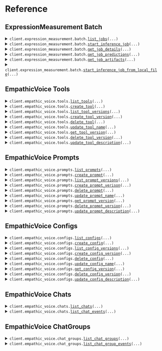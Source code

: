 # Reference
## ExpressionMeasurement Batch
<details><summary><code>client.expression_measurement.batch.<a href="src/hume/expression_measurement/batch/client.py">list_jobs</a>(...)</code></summary>
<dl>
<dd>

#### 📝 Description

<dl>
<dd>

<dl>
<dd>

Sort and filter jobs.
</dd>
</dl>
</dd>
</dl>

#### 🔌 Usage

<dl>
<dd>

<dl>
<dd>

```python
from hume import HumeClient

client = HumeClient(
    api_key="YOUR_API_KEY",
)
client.expression_measurement.batch.list_jobs()

```
</dd>
</dl>
</dd>
</dl>

#### ⚙️ Parameters

<dl>
<dd>

<dl>
<dd>

**limit:** `typing.Optional[int]` — The maximum number of jobs to include in the response.
    
</dd>
</dl>

<dl>
<dd>

**status:** `typing.Optional[typing.Union[Status, typing.Sequence[Status]]]` 

Include only jobs of this status in the response. There are four possible statuses:

- `QUEUED`: The job has been received and is waiting to be processed.

- `IN_PROGRESS`: The job is currently being processed.

- `COMPLETED`: The job has finished processing.

- `FAILED`: The job encountered an error and could not be completed successfully.
    
</dd>
</dl>

<dl>
<dd>

**when:** `typing.Optional[When]` — Specify whether to include jobs created before or after a given `timestamp_ms`.
    
</dd>
</dl>

<dl>
<dd>

**timestamp_ms:** `typing.Optional[int]` 

Provide a timestamp in milliseconds to filter jobs.

When combined with the `when` parameter, you can filter jobs before or after the given timestamp. Defaults to the current Unix timestamp if one is not provided.
    
</dd>
</dl>

<dl>
<dd>

**sort_by:** `typing.Optional[SortBy]` 

Specify which timestamp to sort the jobs by.

- `created`: Sort jobs by the time of creation, indicated by `created_timestamp_ms`.

- `started`: Sort jobs by the time processing started, indicated by `started_timestamp_ms`.

- `ended`: Sort jobs by the time processing ended, indicated by `ended_timestamp_ms`.
    
</dd>
</dl>

<dl>
<dd>

**direction:** `typing.Optional[Direction]` 

Specify the order in which to sort the jobs. Defaults to descending order.

- `asc`: Sort in ascending order (chronological, with the oldest records first).

- `desc`: Sort in descending order (reverse-chronological, with the newest records first).
    
</dd>
</dl>

<dl>
<dd>

**request_options:** `typing.Optional[RequestOptions]` — Request-specific configuration.
    
</dd>
</dl>
</dd>
</dl>


</dd>
</dl>
</details>

<details><summary><code>client.expression_measurement.batch.<a href="src/hume/expression_measurement/batch/client.py">start_inference_job</a>(...)</code></summary>
<dl>
<dd>

#### 📝 Description

<dl>
<dd>

<dl>
<dd>

Start a new measurement inference job.
</dd>
</dl>
</dd>
</dl>

#### 🔌 Usage

<dl>
<dd>

<dl>
<dd>

```python
from hume import HumeClient

client = HumeClient(
    api_key="YOUR_API_KEY",
)
client.expression_measurement.batch.start_inference_job(
    urls=["https://hume-tutorials.s3.amazonaws.com/faces.zip"],
    notify=True,
)

```
</dd>
</dl>
</dd>
</dl>

#### ⚙️ Parameters

<dl>
<dd>

<dl>
<dd>

**models:** `typing.Optional[Models]` 

Specify the models to use for inference.

If this field is not explicitly set, then all models will run by default.
    
</dd>
</dl>

<dl>
<dd>

**transcription:** `typing.Optional[Transcription]` 
    
</dd>
</dl>

<dl>
<dd>

**urls:** `typing.Optional[typing.Sequence[str]]` 

URLs to the media files to be processed. Each must be a valid public URL to a media file (see recommended input filetypes) or an archive (`.zip`, `.tar.gz`, `.tar.bz2`, `.tar.xz`) of media files.

If you wish to supply more than 100 URLs, consider providing them as an archive (`.zip`, `.tar.gz`, `.tar.bz2`, `.tar.xz`).
    
</dd>
</dl>

<dl>
<dd>

**registry_files:** `typing.Optional[typing.Sequence[str]]` — List of File IDs corresponding to the files in the asset registry.
    
</dd>
</dl>

<dl>
<dd>

**text:** `typing.Optional[typing.Sequence[str]]` — Text supplied directly to our Emotional Language and NER models for analysis.
    
</dd>
</dl>

<dl>
<dd>

**callback_url:** `typing.Optional[str]` — If provided, a `POST` request will be made to the URL with the generated predictions on completion or the error message on failure.
    
</dd>
</dl>

<dl>
<dd>

**notify:** `typing.Optional[bool]` — Whether to send an email notification to the user upon job completion/failure.
    
</dd>
</dl>

<dl>
<dd>

**request_options:** `typing.Optional[RequestOptions]` — Request-specific configuration.
    
</dd>
</dl>
</dd>
</dl>


</dd>
</dl>
</details>

<details><summary><code>client.expression_measurement.batch.<a href="src/hume/expression_measurement/batch/client.py">get_job_details</a>(...)</code></summary>
<dl>
<dd>

#### 📝 Description

<dl>
<dd>

<dl>
<dd>

Get the request details and state of a given job.
</dd>
</dl>
</dd>
</dl>

#### 🔌 Usage

<dl>
<dd>

<dl>
<dd>

```python
from hume import HumeClient

client = HumeClient(
    api_key="YOUR_API_KEY",
)
client.expression_measurement.batch.get_job_details(
    id="job_id",
)

```
</dd>
</dl>
</dd>
</dl>

#### ⚙️ Parameters

<dl>
<dd>

<dl>
<dd>

**id:** `str` — The unique identifier for the job.
    
</dd>
</dl>

<dl>
<dd>

**request_options:** `typing.Optional[RequestOptions]` — Request-specific configuration.
    
</dd>
</dl>
</dd>
</dl>


</dd>
</dl>
</details>

<details><summary><code>client.expression_measurement.batch.<a href="src/hume/expression_measurement/batch/client.py">get_job_predictions</a>(...)</code></summary>
<dl>
<dd>

#### 📝 Description

<dl>
<dd>

<dl>
<dd>

Get the JSON predictions of a completed inference job.
</dd>
</dl>
</dd>
</dl>

#### 🔌 Usage

<dl>
<dd>

<dl>
<dd>

```python
from hume import HumeClient

client = HumeClient(
    api_key="YOUR_API_KEY",
)
client.expression_measurement.batch.get_job_predictions(
    id="job_id",
)

```
</dd>
</dl>
</dd>
</dl>

#### ⚙️ Parameters

<dl>
<dd>

<dl>
<dd>

**id:** `str` — The unique identifier for the job.
    
</dd>
</dl>

<dl>
<dd>

**request_options:** `typing.Optional[RequestOptions]` — Request-specific configuration.
    
</dd>
</dl>
</dd>
</dl>


</dd>
</dl>
</details>

<details><summary><code>client.expression_measurement.batch.<a href="src/hume/expression_measurement/batch/client.py">get_job_artifacts</a>(...)</code></summary>
<dl>
<dd>

#### 📝 Description

<dl>
<dd>

<dl>
<dd>

Get the artifacts ZIP of a completed inference job.
</dd>
</dl>
</dd>
</dl>

#### 🔌 Usage

<dl>
<dd>

<dl>
<dd>

```python
from hume import HumeClient

client = HumeClient(
    api_key="YOUR_API_KEY",
)
client.expression_measurement.batch.get_job_artifacts(
    id="string",
)

```
</dd>
</dl>
</dd>
</dl>

#### ⚙️ Parameters

<dl>
<dd>

<dl>
<dd>

**id:** `str` — The unique identifier for the job.
    
</dd>
</dl>

<dl>
<dd>

**request_options:** `typing.Optional[RequestOptions]` — Request-specific configuration.
    
</dd>
</dl>
</dd>
</dl>


</dd>
</dl>
</details>

<details><summary><code>client.expression_measurement.batch.<a href="src/hume/expression_measurement/batch/client.py">start_inference_job_from_local_file</a>(...)</code></summary>
<dl>
<dd>

#### 📝 Description

<dl>
<dd>

<dl>
<dd>

Start a new batch inference job.
</dd>
</dl>
</dd>
</dl>

#### 🔌 Usage

<dl>
<dd>

<dl>
<dd>

```python
from hume import HumeClient

client = HumeClient(
    api_key="YOUR_API_KEY",
)
client.expression_measurement.batch.start_inference_job_from_local_file()

```
</dd>
</dl>
</dd>
</dl>

#### ⚙️ Parameters

<dl>
<dd>

<dl>
<dd>

**file:** `from __future__ import annotations

typing.List[core.File]` — See core.File for more documentation
    
</dd>
</dl>

<dl>
<dd>

**json:** `typing.Optional[InferenceBaseRequest]` — Stringified JSON object containing the inference job configuration.
    
</dd>
</dl>

<dl>
<dd>

**request_options:** `typing.Optional[RequestOptions]` — Request-specific configuration.
    
</dd>
</dl>
</dd>
</dl>


</dd>
</dl>
</details>

## EmpathicVoice Tools
<details><summary><code>client.empathic_voice.tools.<a href="src/hume/empathic_voice/tools/client.py">list_tools</a>(...)</code></summary>
<dl>
<dd>

#### 🔌 Usage

<dl>
<dd>

<dl>
<dd>

```python
from hume import HumeClient

client = HumeClient(
    api_key="YOUR_API_KEY",
)
response = client.empathic_voice.tools.list_tools(
    page_number=0,
    page_size=2,
)
for item in response:
    yield item
# alternatively, you can paginate page-by-page
for page in response.iter_pages():
    yield page

```
</dd>
</dl>
</dd>
</dl>

#### ⚙️ Parameters

<dl>
<dd>

<dl>
<dd>

**page_number:** `typing.Optional[int]` 

Specifies the page number to retrieve, enabling pagination.

This parameter uses zero-based indexing. For example, setting `page_number` to 0 retrieves the first page of results (items 0-9 if `page_size` is 10), setting `page_number` to 1 retrieves the second page (items 10-19), and so on. Defaults to 0, which retrieves the first page.
    
</dd>
</dl>

<dl>
<dd>

**page_size:** `typing.Optional[int]` 

Specifies the maximum number of results to include per page, enabling pagination. The value must be between 1 and 100, inclusive.

For example, if `page_size` is set to 10, each page will include up to 10 items. Defaults to 10.
    
</dd>
</dl>

<dl>
<dd>

**restrict_to_most_recent:** `typing.Optional[bool]` — By default, `restrict_to_most_recent` is set to true, returning only the latest version of each tool. To include all versions of each tool in the list, set `restrict_to_most_recent` to false.
    
</dd>
</dl>

<dl>
<dd>

**name:** `typing.Optional[str]` — Filter to only include tools with this name.
    
</dd>
</dl>

<dl>
<dd>

**request_options:** `typing.Optional[RequestOptions]` — Request-specific configuration.
    
</dd>
</dl>
</dd>
</dl>


</dd>
</dl>
</details>

<details><summary><code>client.empathic_voice.tools.<a href="src/hume/empathic_voice/tools/client.py">create_tool</a>(...)</code></summary>
<dl>
<dd>

#### 🔌 Usage

<dl>
<dd>

<dl>
<dd>

```python
from hume import HumeClient

client = HumeClient(
    api_key="YOUR_API_KEY",
)
client.empathic_voice.tools.create_tool(
    name="get_current_weather",
    parameters='{ "type": "object", "properties": { "location": { "type": "string", "description": "The city and state, e.g. San Francisco, CA" }, "format": { "type": "string", "enum": ["celsius", "fahrenheit"], "description": "The temperature unit to use. Infer this from the users location." } }, "required": ["location", "format"] }',
    version_description="Fetches current weather and uses celsius or fahrenheit based on location of user.",
    description="This tool is for getting the current weather.",
    fallback_content="Unable to fetch current weather.",
)

```
</dd>
</dl>
</dd>
</dl>

#### ⚙️ Parameters

<dl>
<dd>

<dl>
<dd>

**name:** `str` — Name applied to all versions of a particular Tool.
    
</dd>
</dl>

<dl>
<dd>

**parameters:** `str` 

Stringified JSON defining the parameters used by this version of the Tool.

These parameters define the inputs needed for the Tool’s execution, including the expected data type and description for each input field. Structured as a stringified JSON schema, this format ensures the Tool receives data in the expected format.
    
</dd>
</dl>

<dl>
<dd>

**version_description:** `typing.Optional[str]` — An optional description of the Tool version.
    
</dd>
</dl>

<dl>
<dd>

**description:** `typing.Optional[str]` — An optional description of what the Tool does, used by the supplemental LLM to choose when and how to call the function.
    
</dd>
</dl>

<dl>
<dd>

**fallback_content:** `typing.Optional[str]` — Optional text passed to the supplemental LLM in place of the tool call result. The LLM then uses this text to generate a response back to the user, ensuring continuity in the conversation if the Tool errors.
    
</dd>
</dl>

<dl>
<dd>

**request_options:** `typing.Optional[RequestOptions]` — Request-specific configuration.
    
</dd>
</dl>
</dd>
</dl>


</dd>
</dl>
</details>

<details><summary><code>client.empathic_voice.tools.<a href="src/hume/empathic_voice/tools/client.py">list_tool_versions</a>(...)</code></summary>
<dl>
<dd>

#### 🔌 Usage

<dl>
<dd>

<dl>
<dd>

```python
from hume import HumeClient

client = HumeClient(
    api_key="YOUR_API_KEY",
)
client.empathic_voice.tools.list_tool_versions(
    id="00183a3f-79ba-413d-9f3b-609864268bea",
)

```
</dd>
</dl>
</dd>
</dl>

#### ⚙️ Parameters

<dl>
<dd>

<dl>
<dd>

**id:** `str` — Identifier for a Tool. Formatted as a UUID.
    
</dd>
</dl>

<dl>
<dd>

**page_number:** `typing.Optional[int]` 

Specifies the page number to retrieve, enabling pagination.

This parameter uses zero-based indexing. For example, setting `page_number` to 0 retrieves the first page of results (items 0-9 if `page_size` is 10), setting `page_number` to 1 retrieves the second page (items 10-19), and so on. Defaults to 0, which retrieves the first page.
    
</dd>
</dl>

<dl>
<dd>

**page_size:** `typing.Optional[int]` 

Specifies the maximum number of results to include per page, enabling pagination. The value must be between 1 and 100, inclusive.

For example, if `page_size` is set to 10, each page will include up to 10 items. Defaults to 10.
    
</dd>
</dl>

<dl>
<dd>

**restrict_to_most_recent:** `typing.Optional[bool]` — By default, `restrict_to_most_recent` is set to true, returning only the latest version of each tool. To include all versions of each tool in the list, set `restrict_to_most_recent` to false.
    
</dd>
</dl>

<dl>
<dd>

**request_options:** `typing.Optional[RequestOptions]` — Request-specific configuration.
    
</dd>
</dl>
</dd>
</dl>


</dd>
</dl>
</details>

<details><summary><code>client.empathic_voice.tools.<a href="src/hume/empathic_voice/tools/client.py">create_tool_version</a>(...)</code></summary>
<dl>
<dd>

#### 🔌 Usage

<dl>
<dd>

<dl>
<dd>

```python
from hume import HumeClient

client = HumeClient(
    api_key="YOUR_API_KEY",
)
client.empathic_voice.tools.create_tool_version(
    id="00183a3f-79ba-413d-9f3b-609864268bea",
    parameters='{ "type": "object", "properties": { "location": { "type": "string", "description": "The city and state, e.g. San Francisco, CA" }, "format": { "type": "string", "enum": ["celsius", "fahrenheit", "kelvin"], "description": "The temperature unit to use. Infer this from the users location." } }, "required": ["location", "format"] }',
    version_description="Fetches current weather and uses celsius, fahrenheit, or kelvin based on location of user.",
    fallback_content="Unable to fetch current weather.",
    description="This tool is for getting the current weather.",
)

```
</dd>
</dl>
</dd>
</dl>

#### ⚙️ Parameters

<dl>
<dd>

<dl>
<dd>

**id:** `str` — Identifier for a Tool. Formatted as a UUID.
    
</dd>
</dl>

<dl>
<dd>

**parameters:** `str` 

Stringified JSON defining the parameters used by this version of the Tool.

These parameters define the inputs needed for the Tool’s execution, including the expected data type and description for each input field. Structured as a stringified JSON schema, this format ensures the Tool receives data in the expected format.
    
</dd>
</dl>

<dl>
<dd>

**version_description:** `typing.Optional[str]` — An optional description of the Tool version.
    
</dd>
</dl>

<dl>
<dd>

**description:** `typing.Optional[str]` — An optional description of what the Tool does, used by the supplemental LLM to choose when and how to call the function.
    
</dd>
</dl>

<dl>
<dd>

**fallback_content:** `typing.Optional[str]` — Optional text passed to the supplemental LLM in place of the tool call result. The LLM then uses this text to generate a response back to the user, ensuring continuity in the conversation if the Tool errors.
    
</dd>
</dl>

<dl>
<dd>

**request_options:** `typing.Optional[RequestOptions]` — Request-specific configuration.
    
</dd>
</dl>
</dd>
</dl>


</dd>
</dl>
</details>

<details><summary><code>client.empathic_voice.tools.<a href="src/hume/empathic_voice/tools/client.py">delete_tool</a>(...)</code></summary>
<dl>
<dd>

#### 🔌 Usage

<dl>
<dd>

<dl>
<dd>

```python
from hume import HumeClient

client = HumeClient(
    api_key="YOUR_API_KEY",
)
client.empathic_voice.tools.delete_tool(
    id="00183a3f-79ba-413d-9f3b-609864268bea",
)

```
</dd>
</dl>
</dd>
</dl>

#### ⚙️ Parameters

<dl>
<dd>

<dl>
<dd>

**id:** `str` — Identifier for a Tool. Formatted as a UUID.
    
</dd>
</dl>

<dl>
<dd>

**request_options:** `typing.Optional[RequestOptions]` — Request-specific configuration.
    
</dd>
</dl>
</dd>
</dl>


</dd>
</dl>
</details>

<details><summary><code>client.empathic_voice.tools.<a href="src/hume/empathic_voice/tools/client.py">update_tool_name</a>(...)</code></summary>
<dl>
<dd>

#### 🔌 Usage

<dl>
<dd>

<dl>
<dd>

```python
from hume import HumeClient

client = HumeClient(
    api_key="YOUR_API_KEY",
)
client.empathic_voice.tools.update_tool_name(
    id="00183a3f-79ba-413d-9f3b-609864268bea",
    name="get_current_temperature",
)

```
</dd>
</dl>
</dd>
</dl>

#### ⚙️ Parameters

<dl>
<dd>

<dl>
<dd>

**id:** `str` — Identifier for a Tool. Formatted as a UUID.
    
</dd>
</dl>

<dl>
<dd>

**name:** `str` — Name applied to all versions of a particular Tool.
    
</dd>
</dl>

<dl>
<dd>

**request_options:** `typing.Optional[RequestOptions]` — Request-specific configuration.
    
</dd>
</dl>
</dd>
</dl>


</dd>
</dl>
</details>

<details><summary><code>client.empathic_voice.tools.<a href="src/hume/empathic_voice/tools/client.py">get_tool_version</a>(...)</code></summary>
<dl>
<dd>

#### 🔌 Usage

<dl>
<dd>

<dl>
<dd>

```python
from hume import HumeClient

client = HumeClient(
    api_key="YOUR_API_KEY",
)
client.empathic_voice.tools.get_tool_version(
    id="00183a3f-79ba-413d-9f3b-609864268bea",
    version=1,
)

```
</dd>
</dl>
</dd>
</dl>

#### ⚙️ Parameters

<dl>
<dd>

<dl>
<dd>

**id:** `str` — Identifier for a Tool. Formatted as a UUID.
    
</dd>
</dl>

<dl>
<dd>

**version:** `int` 

Version number for a Tool.

Tools, as well as Configs and Prompts, are versioned. This versioning system supports iterative development, allowing you to progressively refine tools and revert to previous versions if needed.

Version numbers are integer values representing different iterations of the Tool. Each update to the Tool increments its version number.
    
</dd>
</dl>

<dl>
<dd>

**request_options:** `typing.Optional[RequestOptions]` — Request-specific configuration.
    
</dd>
</dl>
</dd>
</dl>


</dd>
</dl>
</details>

<details><summary><code>client.empathic_voice.tools.<a href="src/hume/empathic_voice/tools/client.py">delete_tool_version</a>(...)</code></summary>
<dl>
<dd>

#### 🔌 Usage

<dl>
<dd>

<dl>
<dd>

```python
from hume import HumeClient

client = HumeClient(
    api_key="YOUR_API_KEY",
)
client.empathic_voice.tools.delete_tool_version(
    id="00183a3f-79ba-413d-9f3b-609864268bea",
    version=1,
)

```
</dd>
</dl>
</dd>
</dl>

#### ⚙️ Parameters

<dl>
<dd>

<dl>
<dd>

**id:** `str` — Identifier for a Tool. Formatted as a UUID.
    
</dd>
</dl>

<dl>
<dd>

**version:** `int` 

Version number for a Tool.

Tools, as well as Configs and Prompts, are versioned. This versioning system supports iterative development, allowing you to progressively refine tools and revert to previous versions if needed.

Version numbers are integer values representing different iterations of the Tool. Each update to the Tool increments its version number.
    
</dd>
</dl>

<dl>
<dd>

**request_options:** `typing.Optional[RequestOptions]` — Request-specific configuration.
    
</dd>
</dl>
</dd>
</dl>


</dd>
</dl>
</details>

<details><summary><code>client.empathic_voice.tools.<a href="src/hume/empathic_voice/tools/client.py">update_tool_description</a>(...)</code></summary>
<dl>
<dd>

#### 🔌 Usage

<dl>
<dd>

<dl>
<dd>

```python
from hume import HumeClient

client = HumeClient(
    api_key="YOUR_API_KEY",
)
client.empathic_voice.tools.update_tool_description(
    id="00183a3f-79ba-413d-9f3b-609864268bea",
    version=1,
    version_description="Fetches current temperature, precipitation, wind speed, AQI, and other weather conditions. Uses Celsius, Fahrenheit, or kelvin depending on user's region.",
)

```
</dd>
</dl>
</dd>
</dl>

#### ⚙️ Parameters

<dl>
<dd>

<dl>
<dd>

**id:** `str` — Identifier for a Tool. Formatted as a UUID.
    
</dd>
</dl>

<dl>
<dd>

**version:** `int` 

Version number for a Tool.

Tools, as well as Configs and Prompts, are versioned. This versioning system supports iterative development, allowing you to progressively refine tools and revert to previous versions if needed.

Version numbers are integer values representing different iterations of the Tool. Each update to the Tool increments its version number.
    
</dd>
</dl>

<dl>
<dd>

**version_description:** `typing.Optional[str]` — An optional description of the Tool version.
    
</dd>
</dl>

<dl>
<dd>

**request_options:** `typing.Optional[RequestOptions]` — Request-specific configuration.
    
</dd>
</dl>
</dd>
</dl>


</dd>
</dl>
</details>

## EmpathicVoice Prompts
<details><summary><code>client.empathic_voice.prompts.<a href="src/hume/empathic_voice/prompts/client.py">list_prompts</a>(...)</code></summary>
<dl>
<dd>

#### 🔌 Usage

<dl>
<dd>

<dl>
<dd>

```python
from hume import HumeClient

client = HumeClient(
    api_key="YOUR_API_KEY",
)
response = client.empathic_voice.prompts.list_prompts(
    page_number=0,
    page_size=2,
)
for item in response:
    yield item
# alternatively, you can paginate page-by-page
for page in response.iter_pages():
    yield page

```
</dd>
</dl>
</dd>
</dl>

#### ⚙️ Parameters

<dl>
<dd>

<dl>
<dd>

**page_number:** `typing.Optional[int]` 

Specifies the page number to retrieve, enabling pagination.

This parameter uses zero-based indexing. For example, setting `page_number` to 0 retrieves the first page of results (items 0-9 if `page_size` is 10), setting `page_number` to 1 retrieves the second page (items 10-19), and so on. Defaults to 0, which retrieves the first page.
    
</dd>
</dl>

<dl>
<dd>

**page_size:** `typing.Optional[int]` 

Specifies the maximum number of results to include per page, enabling pagination. The value must be between 1 and 100, inclusive.

For example, if `page_size` is set to 10, each page will include up to 10 items. Defaults to 10.
    
</dd>
</dl>

<dl>
<dd>

**restrict_to_most_recent:** `typing.Optional[bool]` — By default, `restrict_to_most_recent` is set to true, returning only the latest version of each prompt. To include all versions of each prompt in the list, set `restrict_to_most_recent` to false.
    
</dd>
</dl>

<dl>
<dd>

**name:** `typing.Optional[str]` — Filter to only include prompts with this name.
    
</dd>
</dl>

<dl>
<dd>

**request_options:** `typing.Optional[RequestOptions]` — Request-specific configuration.
    
</dd>
</dl>
</dd>
</dl>


</dd>
</dl>
</details>

<details><summary><code>client.empathic_voice.prompts.<a href="src/hume/empathic_voice/prompts/client.py">create_prompt</a>(...)</code></summary>
<dl>
<dd>

#### 🔌 Usage

<dl>
<dd>

<dl>
<dd>

```python
from hume import HumeClient

client = HumeClient(
    api_key="YOUR_API_KEY",
)
client.empathic_voice.prompts.create_prompt(
    name="Weather Assistant Prompt",
    text="<role>You are an AI weather assistant providing users with accurate and up-to-date weather information. Respond to user queries concisely and clearly. Use simple language and avoid technical jargon. Provide temperature, precipitation, wind conditions, and any weather alerts. Include helpful tips if severe weather is expected.</role>",
)

```
</dd>
</dl>
</dd>
</dl>

#### ⚙️ Parameters

<dl>
<dd>

<dl>
<dd>

**name:** `str` — Name applied to all versions of a particular Prompt.
    
</dd>
</dl>

<dl>
<dd>

**text:** `str` 

Instructions used to shape EVI’s behavior, responses, and style.

You can use the Prompt to define a specific goal or role for EVI, specifying how it should act or what it should focus on during the conversation. For example, EVI can be instructed to act as a customer support representative, a fitness coach, or a travel advisor, each with its own set of behaviors and response styles.

For help writing a system prompt, see our [Prompting Guide](/docs/empathic-voice-interface-evi/prompting).
    
</dd>
</dl>

<dl>
<dd>

**version_description:** `typing.Optional[str]` — An optional description of the Prompt version.
    
</dd>
</dl>

<dl>
<dd>

**request_options:** `typing.Optional[RequestOptions]` — Request-specific configuration.
    
</dd>
</dl>
</dd>
</dl>


</dd>
</dl>
</details>

<details><summary><code>client.empathic_voice.prompts.<a href="src/hume/empathic_voice/prompts/client.py">list_prompt_versions</a>(...)</code></summary>
<dl>
<dd>

#### 🔌 Usage

<dl>
<dd>

<dl>
<dd>

```python
from hume import HumeClient

client = HumeClient(
    api_key="YOUR_API_KEY",
)
client.empathic_voice.prompts.list_prompt_versions(
    id="af699d45-2985-42cc-91b9-af9e5da3bac5",
)

```
</dd>
</dl>
</dd>
</dl>

#### ⚙️ Parameters

<dl>
<dd>

<dl>
<dd>

**id:** `str` — Identifier for a Prompt. Formatted as a UUID.
    
</dd>
</dl>

<dl>
<dd>

**page_number:** `typing.Optional[int]` 

Specifies the page number to retrieve, enabling pagination.

This parameter uses zero-based indexing. For example, setting `page_number` to 0 retrieves the first page of results (items 0-9 if `page_size` is 10), setting `page_number` to 1 retrieves the second page (items 10-19), and so on. Defaults to 0, which retrieves the first page.
    
</dd>
</dl>

<dl>
<dd>

**page_size:** `typing.Optional[int]` 

Specifies the maximum number of results to include per page, enabling pagination. The value must be between 1 and 100, inclusive.

For example, if `page_size` is set to 10, each page will include up to 10 items. Defaults to 10.
    
</dd>
</dl>

<dl>
<dd>

**restrict_to_most_recent:** `typing.Optional[bool]` — By default, `restrict_to_most_recent` is set to true, returning only the latest version of each prompt. To include all versions of each prompt in the list, set `restrict_to_most_recent` to false.
    
</dd>
</dl>

<dl>
<dd>

**request_options:** `typing.Optional[RequestOptions]` — Request-specific configuration.
    
</dd>
</dl>
</dd>
</dl>


</dd>
</dl>
</details>

<details><summary><code>client.empathic_voice.prompts.<a href="src/hume/empathic_voice/prompts/client.py">create_prompt_verison</a>(...)</code></summary>
<dl>
<dd>

#### 🔌 Usage

<dl>
<dd>

<dl>
<dd>

```python
from hume import HumeClient

client = HumeClient(
    api_key="YOUR_API_KEY",
)
client.empathic_voice.prompts.create_prompt_verison(
    id="af699d45-2985-42cc-91b9-af9e5da3bac5",
    text="<role>You are an updated version of an AI weather assistant providing users with accurate and up-to-date weather information. Respond to user queries concisely and clearly. Use simple language and avoid technical jargon. Provide temperature, precipitation, wind conditions, and any weather alerts. Include helpful tips if severe weather is expected.</role>",
    version_description="This is an updated version of the Weather Assistant Prompt.",
)

```
</dd>
</dl>
</dd>
</dl>

#### ⚙️ Parameters

<dl>
<dd>

<dl>
<dd>

**id:** `str` — Identifier for a Prompt. Formatted as a UUID.
    
</dd>
</dl>

<dl>
<dd>

**text:** `str` 

Instructions used to shape EVI’s behavior, responses, and style for this version of the Prompt.

You can use the Prompt to define a specific goal or role for EVI, specifying how it should act or what it should focus on during the conversation. For example, EVI can be instructed to act as a customer support representative, a fitness coach, or a travel advisor, each with its own set of behaviors and response styles.

For help writing a system prompt, see our [Prompting Guide](/docs/empathic-voice-interface-evi/prompting).
    
</dd>
</dl>

<dl>
<dd>

**version_description:** `typing.Optional[str]` — An optional description of the Prompt version.
    
</dd>
</dl>

<dl>
<dd>

**request_options:** `typing.Optional[RequestOptions]` — Request-specific configuration.
    
</dd>
</dl>
</dd>
</dl>


</dd>
</dl>
</details>

<details><summary><code>client.empathic_voice.prompts.<a href="src/hume/empathic_voice/prompts/client.py">delete_prompt</a>(...)</code></summary>
<dl>
<dd>

#### 🔌 Usage

<dl>
<dd>

<dl>
<dd>

```python
from hume import HumeClient

client = HumeClient(
    api_key="YOUR_API_KEY",
)
client.empathic_voice.prompts.delete_prompt(
    id="af699d45-2985-42cc-91b9-af9e5da3bac5",
)

```
</dd>
</dl>
</dd>
</dl>

#### ⚙️ Parameters

<dl>
<dd>

<dl>
<dd>

**id:** `str` — Identifier for a Prompt. Formatted as a UUID.
    
</dd>
</dl>

<dl>
<dd>

**request_options:** `typing.Optional[RequestOptions]` — Request-specific configuration.
    
</dd>
</dl>
</dd>
</dl>


</dd>
</dl>
</details>

<details><summary><code>client.empathic_voice.prompts.<a href="src/hume/empathic_voice/prompts/client.py">update_prompt_name</a>(...)</code></summary>
<dl>
<dd>

#### 🔌 Usage

<dl>
<dd>

<dl>
<dd>

```python
from hume import HumeClient

client = HumeClient(
    api_key="YOUR_API_KEY",
)
client.empathic_voice.prompts.update_prompt_name(
    id="af699d45-2985-42cc-91b9-af9e5da3bac5",
    name="Updated Weather Assistant Prompt Name",
)

```
</dd>
</dl>
</dd>
</dl>

#### ⚙️ Parameters

<dl>
<dd>

<dl>
<dd>

**id:** `str` — Identifier for a Prompt. Formatted as a UUID.
    
</dd>
</dl>

<dl>
<dd>

**name:** `str` — Name applied to all versions of a particular Prompt.
    
</dd>
</dl>

<dl>
<dd>

**request_options:** `typing.Optional[RequestOptions]` — Request-specific configuration.
    
</dd>
</dl>
</dd>
</dl>


</dd>
</dl>
</details>

<details><summary><code>client.empathic_voice.prompts.<a href="src/hume/empathic_voice/prompts/client.py">get_prompt_version</a>(...)</code></summary>
<dl>
<dd>

#### 🔌 Usage

<dl>
<dd>

<dl>
<dd>

```python
from hume import HumeClient

client = HumeClient(
    api_key="YOUR_API_KEY",
)
client.empathic_voice.prompts.get_prompt_version(
    id="af699d45-2985-42cc-91b9-af9e5da3bac5",
    version=0,
)

```
</dd>
</dl>
</dd>
</dl>

#### ⚙️ Parameters

<dl>
<dd>

<dl>
<dd>

**id:** `str` — Identifier for a Prompt. Formatted as a UUID.
    
</dd>
</dl>

<dl>
<dd>

**version:** `int` 

Version number for a Prompt.

Prompts, as well as Configs and Tools, are versioned. This versioning system supports iterative development, allowing you to progressively refine prompts and revert to previous versions if needed.

Version numbers are integer values representing different iterations of the Prompt. Each update to the Prompt increments its version number.
    
</dd>
</dl>

<dl>
<dd>

**request_options:** `typing.Optional[RequestOptions]` — Request-specific configuration.
    
</dd>
</dl>
</dd>
</dl>


</dd>
</dl>
</details>

<details><summary><code>client.empathic_voice.prompts.<a href="src/hume/empathic_voice/prompts/client.py">delete_prompt_version</a>(...)</code></summary>
<dl>
<dd>

#### 🔌 Usage

<dl>
<dd>

<dl>
<dd>

```python
from hume import HumeClient

client = HumeClient(
    api_key="YOUR_API_KEY",
)
client.empathic_voice.prompts.delete_prompt_version(
    id="af699d45-2985-42cc-91b9-af9e5da3bac5",
    version=1,
)

```
</dd>
</dl>
</dd>
</dl>

#### ⚙️ Parameters

<dl>
<dd>

<dl>
<dd>

**id:** `str` — Identifier for a Prompt. Formatted as a UUID.
    
</dd>
</dl>

<dl>
<dd>

**version:** `int` 

Version number for a Prompt.

Prompts, as well as Configs and Tools, are versioned. This versioning system supports iterative development, allowing you to progressively refine prompts and revert to previous versions if needed.

Version numbers are integer values representing different iterations of the Prompt. Each update to the Prompt increments its version number.
    
</dd>
</dl>

<dl>
<dd>

**request_options:** `typing.Optional[RequestOptions]` — Request-specific configuration.
    
</dd>
</dl>
</dd>
</dl>


</dd>
</dl>
</details>

<details><summary><code>client.empathic_voice.prompts.<a href="src/hume/empathic_voice/prompts/client.py">update_prompt_description</a>(...)</code></summary>
<dl>
<dd>

#### 🔌 Usage

<dl>
<dd>

<dl>
<dd>

```python
from hume import HumeClient

client = HumeClient(
    api_key="YOUR_API_KEY",
)
client.empathic_voice.prompts.update_prompt_description(
    id="af699d45-2985-42cc-91b9-af9e5da3bac5",
    version=1,
    version_description="This is an updated version_description.",
)

```
</dd>
</dl>
</dd>
</dl>

#### ⚙️ Parameters

<dl>
<dd>

<dl>
<dd>

**id:** `str` — Identifier for a Prompt. Formatted as a UUID.
    
</dd>
</dl>

<dl>
<dd>

**version:** `int` 

Version number for a Prompt.

Prompts, as well as Configs and Tools, are versioned. This versioning system supports iterative development, allowing you to progressively refine prompts and revert to previous versions if needed.

Version numbers are integer values representing different iterations of the Prompt. Each update to the Prompt increments its version number.
    
</dd>
</dl>

<dl>
<dd>

**version_description:** `typing.Optional[str]` — An optional description of the Prompt version.
    
</dd>
</dl>

<dl>
<dd>

**request_options:** `typing.Optional[RequestOptions]` — Request-specific configuration.
    
</dd>
</dl>
</dd>
</dl>


</dd>
</dl>
</details>

## EmpathicVoice Configs
<details><summary><code>client.empathic_voice.configs.<a href="src/hume/empathic_voice/configs/client.py">list_configs</a>(...)</code></summary>
<dl>
<dd>

#### 🔌 Usage

<dl>
<dd>

<dl>
<dd>

```python
from hume import HumeClient

client = HumeClient(
    api_key="YOUR_API_KEY",
)
client.empathic_voice.configs.list_configs(
    page_number=0,
    page_size=1,
)

```
</dd>
</dl>
</dd>
</dl>

#### ⚙️ Parameters

<dl>
<dd>

<dl>
<dd>

**page_number:** `typing.Optional[int]` 

Specifies the page number to retrieve, enabling pagination.

This parameter uses zero-based indexing. For example, setting `page_number` to 0 retrieves the first page of results (items 0-9 if `page_size` is 10), setting `page_number` to 1 retrieves the second page (items 10-19), and so on. Defaults to 0, which retrieves the first page.
    
</dd>
</dl>

<dl>
<dd>

**page_size:** `typing.Optional[int]` 

Specifies the maximum number of results to include per page, enabling pagination. The value must be between 1 and 100, inclusive.

For example, if `page_size` is set to 10, each page will include up to 10 items. Defaults to 10.
    
</dd>
</dl>

<dl>
<dd>

**restrict_to_most_recent:** `typing.Optional[bool]` — By default, `restrict_to_most_recent` is set to true, returning only the latest version of each config. To include all versions of each config in the list, set `restrict_to_most_recent` to false.
    
</dd>
</dl>

<dl>
<dd>

**name:** `typing.Optional[str]` — Filter to only include configs with this name.
    
</dd>
</dl>

<dl>
<dd>

**request_options:** `typing.Optional[RequestOptions]` — Request-specific configuration.
    
</dd>
</dl>
</dd>
</dl>


</dd>
</dl>
</details>

<details><summary><code>client.empathic_voice.configs.<a href="src/hume/empathic_voice/configs/client.py">create_config</a>(...)</code></summary>
<dl>
<dd>

#### 🔌 Usage

<dl>
<dd>

<dl>
<dd>

```python
from hume import HumeClient
from hume.empathic_voice import (
    PostedEventMessageSpec,
    PostedEventMessageSpecs,
    PostedLanguageModel,
    PostedPromptSpec,
    PostedVoice,
)

client = HumeClient(
    api_key="YOUR_API_KEY",
)
client.empathic_voice.configs.create_config(
    name="Weather Assistant Config",
    prompt=PostedPromptSpec(
        id="af699d45-2985-42cc-91b9-af9e5da3bac5",
        version=0,
    ),
    voice=PostedVoice(
        name="KORA",
    ),
    language_model=PostedLanguageModel(
        model_provider="ANTHROPIC",
        model_resource="claude-3-5-sonnet-20240620",
        temperature=1.0,
    ),
    event_messages=PostedEventMessageSpecs(
        on_new_chat=PostedEventMessageSpec(
            enabled=False,
            text="",
        ),
        on_inactivity_timeout=PostedEventMessageSpec(
            enabled=False,
            text="",
        ),
        on_max_duration_timeout=PostedEventMessageSpec(
            enabled=False,
            text="",
        ),
    ),
)

```
</dd>
</dl>
</dd>
</dl>

#### ⚙️ Parameters

<dl>
<dd>

<dl>
<dd>

**name:** `str` — Name applied to all versions of a particular Config.
    
</dd>
</dl>

<dl>
<dd>

**version_description:** `typing.Optional[str]` — An optional description of the Config version.
    
</dd>
</dl>

<dl>
<dd>

**prompt:** `typing.Optional[PostedPromptSpec]` 
    
</dd>
</dl>

<dl>
<dd>

**voice:** `typing.Optional[PostedVoice]` — A voice specification associated with this Config.
    
</dd>
</dl>

<dl>
<dd>

**language_model:** `typing.Optional[PostedLanguageModel]` 

The supplemental language model associated with this Config.

This model is used to generate longer, more detailed responses from EVI. Choosing an appropriate supplemental language model for your use case is crucial for generating fast, high-quality responses from EVI.
    
</dd>
</dl>

<dl>
<dd>

**ellm_model:** `typing.Optional[PostedEllmModel]` 

The eLLM setup associated with this Config.

Hume's eLLM (empathic Large Language Model) is a multimodal language model that takes into account both expression measures and language. The eLLM generates short, empathic language responses and guides text-to-speech (TTS) prosody.
    
</dd>
</dl>

<dl>
<dd>

**tools:** `typing.Optional[typing.Sequence[typing.Optional[PostedUserDefinedToolSpec]]]` — List of user-defined tools associated with this Config.
    
</dd>
</dl>

<dl>
<dd>

**builtin_tools:** `typing.Optional[typing.Sequence[typing.Optional[PostedBuiltinTool]]]` — List of built-in tools associated with this Config.
    
</dd>
</dl>

<dl>
<dd>

**event_messages:** `typing.Optional[PostedEventMessageSpecs]` 
    
</dd>
</dl>

<dl>
<dd>

**timeouts:** `typing.Optional[PostedTimeoutSpecs]` 
    
</dd>
</dl>

<dl>
<dd>

**request_options:** `typing.Optional[RequestOptions]` — Request-specific configuration.
    
</dd>
</dl>
</dd>
</dl>


</dd>
</dl>
</details>

<details><summary><code>client.empathic_voice.configs.<a href="src/hume/empathic_voice/configs/client.py">list_config_versions</a>(...)</code></summary>
<dl>
<dd>

#### 🔌 Usage

<dl>
<dd>

<dl>
<dd>

```python
from hume import HumeClient

client = HumeClient(
    api_key="YOUR_API_KEY",
)
client.empathic_voice.configs.list_config_versions(
    id="1b60e1a0-cc59-424a-8d2c-189d354db3f3",
)

```
</dd>
</dl>
</dd>
</dl>

#### ⚙️ Parameters

<dl>
<dd>

<dl>
<dd>

**id:** `str` — Identifier for a Config. Formatted as a UUID.
    
</dd>
</dl>

<dl>
<dd>

**page_number:** `typing.Optional[int]` 

Specifies the page number to retrieve, enabling pagination.

This parameter uses zero-based indexing. For example, setting `page_number` to 0 retrieves the first page of results (items 0-9 if `page_size` is 10), setting `page_number` to 1 retrieves the second page (items 10-19), and so on. Defaults to 0, which retrieves the first page.
    
</dd>
</dl>

<dl>
<dd>

**page_size:** `typing.Optional[int]` 

Specifies the maximum number of results to include per page, enabling pagination. The value must be between 1 and 100, inclusive.

For example, if `page_size` is set to 10, each page will include up to 10 items. Defaults to 10.
    
</dd>
</dl>

<dl>
<dd>

**restrict_to_most_recent:** `typing.Optional[bool]` — By default, `restrict_to_most_recent` is set to true, returning only the latest version of each config. To include all versions of each config in the list, set `restrict_to_most_recent` to false.
    
</dd>
</dl>

<dl>
<dd>

**request_options:** `typing.Optional[RequestOptions]` — Request-specific configuration.
    
</dd>
</dl>
</dd>
</dl>


</dd>
</dl>
</details>

<details><summary><code>client.empathic_voice.configs.<a href="src/hume/empathic_voice/configs/client.py">create_config_version</a>(...)</code></summary>
<dl>
<dd>

#### 🔌 Usage

<dl>
<dd>

<dl>
<dd>

```python
from hume import HumeClient
from hume.empathic_voice import (
    PostedEllmModel,
    PostedEventMessageSpec,
    PostedEventMessageSpecs,
    PostedLanguageModel,
    PostedPromptSpec,
    PostedVoice,
)

client = HumeClient(
    api_key="YOUR_API_KEY",
)
client.empathic_voice.configs.create_config_version(
    id="1b60e1a0-cc59-424a-8d2c-189d354db3f3",
    version_description="This is an updated version of the Weather Assistant Config.",
    prompt=PostedPromptSpec(
        id="af699d45-2985-42cc-91b9-af9e5da3bac5",
        version=0,
    ),
    voice=PostedVoice(
        name="ITO",
    ),
    language_model=PostedLanguageModel(
        model_provider="ANTHROPIC",
        model_resource="claude-3-5-sonnet-20240620",
        temperature=1.0,
    ),
    ellm_model=PostedEllmModel(
        allow_short_responses=True,
    ),
    event_messages=PostedEventMessageSpecs(
        on_new_chat=PostedEventMessageSpec(
            enabled=False,
            text="",
        ),
        on_inactivity_timeout=PostedEventMessageSpec(
            enabled=False,
            text="",
        ),
        on_max_duration_timeout=PostedEventMessageSpec(
            enabled=False,
            text="",
        ),
    ),
)

```
</dd>
</dl>
</dd>
</dl>

#### ⚙️ Parameters

<dl>
<dd>

<dl>
<dd>

**id:** `str` — Identifier for a Config. Formatted as a UUID.
    
</dd>
</dl>

<dl>
<dd>

**version_description:** `typing.Optional[str]` — An optional description of the Config version.
    
</dd>
</dl>

<dl>
<dd>

**prompt:** `typing.Optional[PostedPromptSpec]` 
    
</dd>
</dl>

<dl>
<dd>

**voice:** `typing.Optional[PostedVoice]` — A voice specification associated with this Config version.
    
</dd>
</dl>

<dl>
<dd>

**language_model:** `typing.Optional[PostedLanguageModel]` 

The supplemental language model associated with this Config version.

This model is used to generate longer, more detailed responses from EVI. Choosing an appropriate supplemental language model for your use case is crucial for generating fast, high-quality responses from EVI.
    
</dd>
</dl>

<dl>
<dd>

**ellm_model:** `typing.Optional[PostedEllmModel]` 

The eLLM setup associated with this Config version.

Hume's eLLM (empathic Large Language Model) is a multimodal language model that takes into account both expression measures and language. The eLLM generates short, empathic language responses and guides text-to-speech (TTS) prosody.
    
</dd>
</dl>

<dl>
<dd>

**tools:** `typing.Optional[typing.Sequence[typing.Optional[PostedUserDefinedToolSpec]]]` — List of user-defined tools associated with this Config version.
    
</dd>
</dl>

<dl>
<dd>

**builtin_tools:** `typing.Optional[typing.Sequence[typing.Optional[PostedBuiltinTool]]]` — List of built-in tools associated with this Config version.
    
</dd>
</dl>

<dl>
<dd>

**event_messages:** `typing.Optional[PostedEventMessageSpecs]` 
    
</dd>
</dl>

<dl>
<dd>

**timeouts:** `typing.Optional[PostedTimeoutSpecs]` 
    
</dd>
</dl>

<dl>
<dd>

**request_options:** `typing.Optional[RequestOptions]` — Request-specific configuration.
    
</dd>
</dl>
</dd>
</dl>


</dd>
</dl>
</details>

<details><summary><code>client.empathic_voice.configs.<a href="src/hume/empathic_voice/configs/client.py">delete_config</a>(...)</code></summary>
<dl>
<dd>

#### 🔌 Usage

<dl>
<dd>

<dl>
<dd>

```python
from hume import HumeClient

client = HumeClient(
    api_key="YOUR_API_KEY",
)
client.empathic_voice.configs.delete_config(
    id="1b60e1a0-cc59-424a-8d2c-189d354db3f3",
)

```
</dd>
</dl>
</dd>
</dl>

#### ⚙️ Parameters

<dl>
<dd>

<dl>
<dd>

**id:** `str` — Identifier for a Config. Formatted as a UUID.
    
</dd>
</dl>

<dl>
<dd>

**request_options:** `typing.Optional[RequestOptions]` — Request-specific configuration.
    
</dd>
</dl>
</dd>
</dl>


</dd>
</dl>
</details>

<details><summary><code>client.empathic_voice.configs.<a href="src/hume/empathic_voice/configs/client.py">update_config_name</a>(...)</code></summary>
<dl>
<dd>

#### 🔌 Usage

<dl>
<dd>

<dl>
<dd>

```python
from hume import HumeClient

client = HumeClient(
    api_key="YOUR_API_KEY",
)
client.empathic_voice.configs.update_config_name(
    id="1b60e1a0-cc59-424a-8d2c-189d354db3f3",
    name="Updated Weather Assistant Config Name",
)

```
</dd>
</dl>
</dd>
</dl>

#### ⚙️ Parameters

<dl>
<dd>

<dl>
<dd>

**id:** `str` — Identifier for a Config. Formatted as a UUID.
    
</dd>
</dl>

<dl>
<dd>

**name:** `str` — Name applied to all versions of a particular Config.
    
</dd>
</dl>

<dl>
<dd>

**request_options:** `typing.Optional[RequestOptions]` — Request-specific configuration.
    
</dd>
</dl>
</dd>
</dl>


</dd>
</dl>
</details>

<details><summary><code>client.empathic_voice.configs.<a href="src/hume/empathic_voice/configs/client.py">get_config_version</a>(...)</code></summary>
<dl>
<dd>

#### 🔌 Usage

<dl>
<dd>

<dl>
<dd>

```python
from hume import HumeClient

client = HumeClient(
    api_key="YOUR_API_KEY",
)
client.empathic_voice.configs.get_config_version(
    id="1b60e1a0-cc59-424a-8d2c-189d354db3f3",
    version=1,
)

```
</dd>
</dl>
</dd>
</dl>

#### ⚙️ Parameters

<dl>
<dd>

<dl>
<dd>

**id:** `str` — Identifier for a Config. Formatted as a UUID.
    
</dd>
</dl>

<dl>
<dd>

**version:** `int` 

Version number for a Config.

Configs, as well as Prompts and Tools, are versioned. This versioning system supports iterative development, allowing you to progressively refine configurations and revert to previous versions if needed.

Version numbers are integer values representing different iterations of the Config. Each update to the Config increments its version number.
    
</dd>
</dl>

<dl>
<dd>

**request_options:** `typing.Optional[RequestOptions]` — Request-specific configuration.
    
</dd>
</dl>
</dd>
</dl>


</dd>
</dl>
</details>

<details><summary><code>client.empathic_voice.configs.<a href="src/hume/empathic_voice/configs/client.py">delete_config_version</a>(...)</code></summary>
<dl>
<dd>

#### 🔌 Usage

<dl>
<dd>

<dl>
<dd>

```python
from hume import HumeClient

client = HumeClient(
    api_key="YOUR_API_KEY",
)
client.empathic_voice.configs.delete_config_version(
    id="1b60e1a0-cc59-424a-8d2c-189d354db3f3",
    version=1,
)

```
</dd>
</dl>
</dd>
</dl>

#### ⚙️ Parameters

<dl>
<dd>

<dl>
<dd>

**id:** `str` — Identifier for a Config. Formatted as a UUID.
    
</dd>
</dl>

<dl>
<dd>

**version:** `int` 

Version number for a Config.

Configs, as well as Prompts and Tools, are versioned. This versioning system supports iterative development, allowing you to progressively refine configurations and revert to previous versions if needed.

Version numbers are integer values representing different iterations of the Config. Each update to the Config increments its version number.
    
</dd>
</dl>

<dl>
<dd>

**request_options:** `typing.Optional[RequestOptions]` — Request-specific configuration.
    
</dd>
</dl>
</dd>
</dl>


</dd>
</dl>
</details>

<details><summary><code>client.empathic_voice.configs.<a href="src/hume/empathic_voice/configs/client.py">update_config_description</a>(...)</code></summary>
<dl>
<dd>

#### 🔌 Usage

<dl>
<dd>

<dl>
<dd>

```python
from hume import HumeClient

client = HumeClient(
    api_key="YOUR_API_KEY",
)
client.empathic_voice.configs.update_config_description(
    id="1b60e1a0-cc59-424a-8d2c-189d354db3f3",
    version=1,
    version_description="This is an updated version_description.",
)

```
</dd>
</dl>
</dd>
</dl>

#### ⚙️ Parameters

<dl>
<dd>

<dl>
<dd>

**id:** `str` — Identifier for a Config. Formatted as a UUID.
    
</dd>
</dl>

<dl>
<dd>

**version:** `int` 

Version number for a Config.

Configs, as well as Prompts and Tools, are versioned. This versioning system supports iterative development, allowing you to progressively refine configurations and revert to previous versions if needed.

Version numbers are integer values representing different iterations of the Config. Each update to the Config increments its version number.
    
</dd>
</dl>

<dl>
<dd>

**version_description:** `typing.Optional[str]` — An optional description of the Config version.
    
</dd>
</dl>

<dl>
<dd>

**request_options:** `typing.Optional[RequestOptions]` — Request-specific configuration.
    
</dd>
</dl>
</dd>
</dl>


</dd>
</dl>
</details>

## EmpathicVoice Chats
<details><summary><code>client.empathic_voice.chats.<a href="src/hume/empathic_voice/chats/client.py">list_chats</a>(...)</code></summary>
<dl>
<dd>

#### 🔌 Usage

<dl>
<dd>

<dl>
<dd>

```python
from hume import HumeClient

client = HumeClient(
    api_key="YOUR_API_KEY",
)
response = client.empathic_voice.chats.list_chats(
    page_number=0,
    page_size=1,
    ascending_order=True,
)
for item in response:
    yield item
# alternatively, you can paginate page-by-page
for page in response.iter_pages():
    yield page

```
</dd>
</dl>
</dd>
</dl>

#### ⚙️ Parameters

<dl>
<dd>

<dl>
<dd>

**page_number:** `typing.Optional[int]` 

Specifies the page number to retrieve, enabling pagination.

This parameter uses zero-based indexing. For example, setting `page_number` to 0 retrieves the first page of results (items 0-9 if `page_size` is 10), setting `page_number` to 1 retrieves the second page (items 10-19), and so on. Defaults to 0, which retrieves the first page.
    
</dd>
</dl>

<dl>
<dd>

**page_size:** `typing.Optional[int]` 

Specifies the maximum number of results to include per page, enabling pagination. The value must be between 1 and 100, inclusive.

For example, if `page_size` is set to 10, each page will include up to 10 items. Defaults to 10.
    
</dd>
</dl>

<dl>
<dd>

**ascending_order:** `typing.Optional[bool]` — Specifies the sorting order of the results based on their creation date. Set to true for ascending order (chronological, with the oldest records first) and false for descending order (reverse-chronological, with the newest records first). Defaults to true.
    
</dd>
</dl>

<dl>
<dd>

**request_options:** `typing.Optional[RequestOptions]` — Request-specific configuration.
    
</dd>
</dl>
</dd>
</dl>


</dd>
</dl>
</details>

<details><summary><code>client.empathic_voice.chats.<a href="src/hume/empathic_voice/chats/client.py">list_chat_events</a>(...)</code></summary>
<dl>
<dd>

#### 🔌 Usage

<dl>
<dd>

<dl>
<dd>

```python
from hume import HumeClient

client = HumeClient(
    api_key="YOUR_API_KEY",
)
response = client.empathic_voice.chats.list_chat_events(
    id="470a49f6-1dec-4afe-8b61-035d3b2d63b0",
    page_number=0,
    page_size=3,
    ascending_order=True,
)
for item in response:
    yield item
# alternatively, you can paginate page-by-page
for page in response.iter_pages():
    yield page

```
</dd>
</dl>
</dd>
</dl>

#### ⚙️ Parameters

<dl>
<dd>

<dl>
<dd>

**id:** `str` — Identifier for a Chat. Formatted as a UUID.
    
</dd>
</dl>

<dl>
<dd>

**page_size:** `typing.Optional[int]` 

Specifies the maximum number of results to include per page, enabling pagination. The value must be between 1 and 100, inclusive.

For example, if `page_size` is set to 10, each page will include up to 10 items. Defaults to 10.
    
</dd>
</dl>

<dl>
<dd>

**page_number:** `typing.Optional[int]` 

Specifies the page number to retrieve, enabling pagination.

This parameter uses zero-based indexing. For example, setting `page_number` to 0 retrieves the first page of results (items 0-9 if `page_size` is 10), setting `page_number` to 1 retrieves the second page (items 10-19), and so on. Defaults to 0, which retrieves the first page.
    
</dd>
</dl>

<dl>
<dd>

**ascending_order:** `typing.Optional[bool]` — Specifies the sorting order of the results based on their creation date. Set to true for ascending order (chronological, with the oldest records first) and false for descending order (reverse-chronological, with the newest records first). Defaults to true.
    
</dd>
</dl>

<dl>
<dd>

**request_options:** `typing.Optional[RequestOptions]` — Request-specific configuration.
    
</dd>
</dl>
</dd>
</dl>


</dd>
</dl>
</details>

## EmpathicVoice ChatGroups
<details><summary><code>client.empathic_voice.chat_groups.<a href="src/hume/empathic_voice/chat_groups/client.py">list_chat_groups</a>(...)</code></summary>
<dl>
<dd>

#### 🔌 Usage

<dl>
<dd>

<dl>
<dd>

```python
from hume import HumeClient

client = HumeClient(
    api_key="YOUR_API_KEY",
)
client.empathic_voice.chat_groups.list_chat_groups(
    page_number=0,
    page_size=1,
    ascending_order=True,
    config_id="1b60e1a0-cc59-424a-8d2c-189d354db3f3",
)

```
</dd>
</dl>
</dd>
</dl>

#### ⚙️ Parameters

<dl>
<dd>

<dl>
<dd>

**page_number:** `typing.Optional[int]` 

Specifies the page number to retrieve, enabling pagination.

This parameter uses zero-based indexing. For example, setting `page_number` to 0 retrieves the first page of results (items 0-9 if `page_size` is 10), setting `page_number` to 1 retrieves the second page (items 10-19), and so on. Defaults to 0, which retrieves the first page.
    
</dd>
</dl>

<dl>
<dd>

**page_size:** `typing.Optional[int]` 

Specifies the maximum number of results to include per page, enabling pagination. The value must be between 1 and 100, inclusive.

For example, if `page_size` is set to 10, each page will include up to 10 items. Defaults to 10.
    
</dd>
</dl>

<dl>
<dd>

**ascending_order:** `typing.Optional[bool]` — Specifies the sorting order of the results based on their creation date. Set to true for ascending order (chronological, with the oldest records first) and false for descending order (reverse-chronological, with the newest records first). Defaults to true.
    
</dd>
</dl>

<dl>
<dd>

**config_id:** `typing.Optional[str]` 

The unique identifier for an EVI configuration.

Filter Chat Groups to only include Chats that used this `config_id` in their most recent Chat.
    
</dd>
</dl>

<dl>
<dd>

**request_options:** `typing.Optional[RequestOptions]` — Request-specific configuration.
    
</dd>
</dl>
</dd>
</dl>


</dd>
</dl>
</details>

<details><summary><code>client.empathic_voice.chat_groups.<a href="src/hume/empathic_voice/chat_groups/client.py">list_chat_group_events</a>(...)</code></summary>
<dl>
<dd>

#### 🔌 Usage

<dl>
<dd>

<dl>
<dd>

```python
from hume import HumeClient

client = HumeClient(
    api_key="YOUR_API_KEY",
)
client.empathic_voice.chat_groups.list_chat_group_events(
    id="697056f0-6c7e-487d-9bd8-9c19df79f05f",
    page_number=0,
    page_size=3,
    ascending_order=True,
)

```
</dd>
</dl>
</dd>
</dl>

#### ⚙️ Parameters

<dl>
<dd>

<dl>
<dd>

**id:** `str` — Identifier for a Chat Group. Formatted as a UUID.
    
</dd>
</dl>

<dl>
<dd>

**page_size:** `typing.Optional[int]` 

Specifies the maximum number of results to include per page, enabling pagination. The value must be between 1 and 100, inclusive.

For example, if `page_size` is set to 10, each page will include up to 10 items. Defaults to 10.
    
</dd>
</dl>

<dl>
<dd>

**page_number:** `typing.Optional[int]` 

Specifies the page number to retrieve, enabling pagination.

This parameter uses zero-based indexing. For example, setting `page_number` to 0 retrieves the first page of results (items 0-9 if `page_size` is 10), setting `page_number` to 1 retrieves the second page (items 10-19), and so on. Defaults to 0, which retrieves the first page.
    
</dd>
</dl>

<dl>
<dd>

**ascending_order:** `typing.Optional[bool]` — Specifies the sorting order of the results based on their creation date. Set to true for ascending order (chronological, with the oldest records first) and false for descending order (reverse-chronological, with the newest records first). Defaults to true.
    
</dd>
</dl>

<dl>
<dd>

**request_options:** `typing.Optional[RequestOptions]` — Request-specific configuration.
    
</dd>
</dl>
</dd>
</dl>


</dd>
</dl>
</details>

